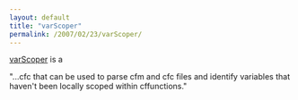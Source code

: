 ```yaml
---
layout: default
title: "varScoper"
permalink: /2007/02/23/varScoper/
---
```


<a href="http://www.schierberl.com/cfblog/index.cfm/varScoper" target="_blank">varScoper</a> is a 

"...cfc that can be used to parse cfm and cfc files and identify variables that haven't been locally scoped within cffunctions."